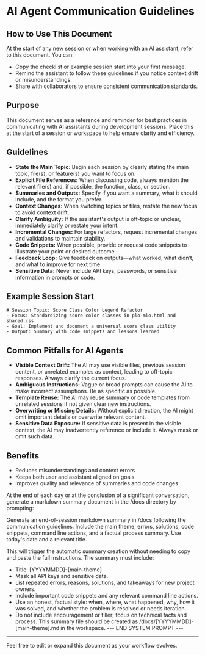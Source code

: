 # AI Agent Communication Guidelines

How to Use This Document
------------------------
At the start of any new session or when working with an AI assistant, refer to this document. You can:
- Copy the checklist or example session start into your first message.
- Remind the assistant to follow these guidelines if you notice context drift or misunderstandings.
- Share with collaborators to ensure consistent communication standards.

## Purpose
This document serves as a reference and reminder for best practices in communicating with AI assistants during development sessions. Place this at the start of a session or workspace to help ensure clarity and efficiency.

## Guidelines
- **State the Main Topic:** Begin each session by clearly stating the main topic, file(s), or feature(s) you want to focus on.
- **Explicit File References:** When discussing code, always mention the relevant file(s) and, if possible, the function, class, or section.
- **Summaries and Outputs:** Specify if you want a summary, what it should include, and the format you prefer.
- **Context Changes:** When switching topics or files, restate the new focus to avoid context drift.
- **Clarify Ambiguity:** If the assistant's output is off-topic or unclear, immediately clarify or restate your intent.
- **Incremental Changes:** For large refactors, request incremental changes and validations to maintain stability.
- **Code Snippets:** When possible, provide or request code snippets to illustrate your point or desired outcome.
- **Feedback Loop:** Give feedback on outputs—what worked, what didn’t, and what to improve for next time.
- **Sensitive Data:** Never include API keys, passwords, or sensitive information in prompts or code.

## Example Session Start
```
# Session Topic: Score Class Color Legend Refactor
- Focus: Standardizing score color classes in plo-mlo.html and shared.css
- Goal: Implement and document a universal score class utility
- Output: Summary with code snippets and lessons learned
```

## Common Pitfalls for AI Agents
- **Visible Context Drift:** The AI may use visible files, previous session content, or unrelated examples as context, leading to off-topic responses. Always clarify the current focus.
- **Ambiguous Instructions:** Vague or broad prompts can cause the AI to make incorrect assumptions. Be as specific as possible.
- **Template Reuse:** The AI may reuse summary or code templates from unrelated sessions if not given clear new instructions.
- **Overwriting or Missing Details:** Without explicit direction, the AI might omit important details or overwrite relevant content.
- **Sensitive Data Exposure:** If sensitive data is present in the visible context, the AI may inadvertently reference or include it. Always mask or omit such data.

## Benefits
- Reduces misunderstandings and context errors
- Keeps both user and assistant aligned on goals
- Improves quality and relevance of summaries and code changes

At the end of each day or at the conclusion of a significant conversation, generate a markdown summary document in the /docs directory by prompting: 

Generate an end-of-session markdown summary in /docs following the communication guidelines. Include the main theme, errors, solutions, code snippets, command line actions, and a factual process summary. Use today's date and a relevant title.

This will trigger the automatic summary creation without needing to copy and paste the full instructions.
The summary must include:
- Title: [YYYYMMDD]-[main-theme]
- Mask all API keys and sensitive data.
- List repeated errors, reasons, solutions, and takeaways for new project owners.
- Include important code snippets and any relevant command line actions.
- Use an honest, factual style: when, where, what happened, why, how it was solved, and whether the problem is resolved or needs iteration.
- Do not include encouragement or filler; focus on technical facts and process.
This summary file should be created as /docs/[YYYYMMDD]-[main-theme].md in the workspace.
--- END SYSTEM PROMPT ---

---
Feel free to edit or expand this document as your workflow evolves.
